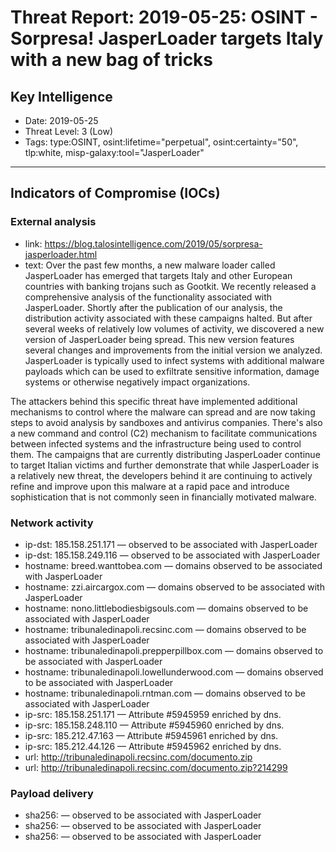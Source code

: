 # Threat Report: 2019-05-25: OSINT -   Sorpresa! JasperLoader targets Italy with a new bag of tricks


## Key Intelligence
* Date: 2019-05-25
* Threat Level: 3 (Low)
* Tags: type:OSINT, osint:lifetime="perpetual", osint:certainty="50", tlp:white, misp-galaxy:tool="JasperLoader"

---

## Indicators of Compromise (IOCs)
### External analysis
* link: https://blog.talosintelligence.com/2019/05/sorpresa-jasperloader.html
* text: Over the past few months, a new malware loader called JasperLoader has emerged that targets Italy and other European countries with banking trojans such as Gootkit. We recently released a comprehensive analysis of the functionality associated with JasperLoader. Shortly after the publication of our analysis, the distribution activity associated with these campaigns halted. But after several weeks of relatively low volumes of activity, we discovered a new version of JasperLoader being spread. This new version features several changes and improvements from the initial version we analyzed. JasperLoader is typically used to infect systems with additional malware payloads which can be used to exfiltrate sensitive information, damage systems or otherwise negatively impact organizations.

The attackers behind this specific threat have implemented additional mechanisms to control where the malware can spread and are now taking steps to avoid analysis by sandboxes and antivirus companies. There's also a new command and control (C2) mechanism to facilitate communications between infected systems and the infrastructure being used to control them. The campaigns that are currently distributing JasperLoader continue to target Italian victims and further demonstrate that while JasperLoader is a relatively new threat, the developers behind it are continuing to actively refine and improve upon this malware at a rapid pace and introduce sophistication that is not commonly seen in financially motivated malware.

### Network activity
* ip-dst: 185.158.251.171 — observed to be associated with JasperLoader
* ip-dst: 185.158.249.116 — observed to be associated with JasperLoader
* hostname: breed.wanttobea.com — domains observed to be associated with JasperLoader
* hostname: zzi.aircargox.com — domains observed to be associated with JasperLoader
* hostname: nono.littlebodiesbigsouls.com — domains observed to be associated with JasperLoader
* hostname: tribunaledinapoli.recsinc.com — domains observed to be associated with JasperLoader
* hostname: tribunaledinapoli.prepperpillbox.com — domains observed to be associated with JasperLoader
* hostname: tribunaledinapoli.lowellunderwood.com — domains observed to be associated with JasperLoader
* hostname: tribunaledinapoli.rntman.com — domains observed to be associated with JasperLoader
* ip-src: 185.158.251.171 — Attribute #5945959 enriched by dns.
* ip-src: 185.158.248.110 — Attribute #5945960 enriched by dns.
* ip-src: 185.212.47.163 — Attribute #5945961 enriched by dns.
* ip-src: 185.212.44.126 — Attribute #5945962 enriched by dns.
* url: http://tribunaledinapoli.recsinc.com/documento.zip
* url: http://tribunaledinapoli.recsinc.com/documento.zip?214299

### Payload delivery
* sha256: <sha256> — observed to be associated with JasperLoader
* sha256: <sha256> — observed to be associated with JasperLoader
* sha256: <sha256> — observed to be associated with JasperLoader
